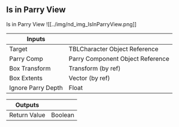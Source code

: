 ## Is in Parry View
Is in Parry View
![[../img/nd_img_IsInParryView.png]]

|Inputs||
|--|--|
| Target | TBLCharacter Object Reference |
| Parry Comp | Parry Component Object Reference |
| Box Transform | Transform (by ref) |
| Box Extents | Vector (by ref) |
| Ignore Parry Depth | Float |

|Outputs||
|--|--|
| Return Value | Boolean |
